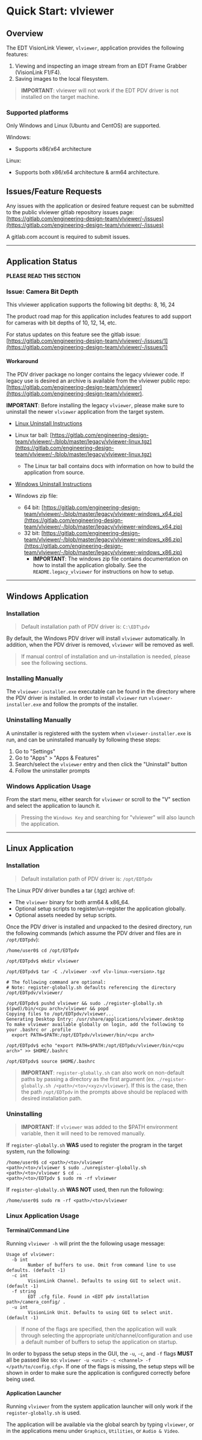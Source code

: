 # Quick Start: vlviewer

## Overview

The EDT VisionLink Viewer, `vlviewer`, application provides the following features:

1. Viewing and inspecting an image stream from an EDT Frame Grabber (VisionLink F1/F4).
2. Saving images to the local filesystem.

> **IMPORTANT**: vlviewer will not work if the EDT PDV driver is not installed on the target
machine.

### Supported platforms
Only Windows and Linux (Ubuntu and CentOS) are supported.

Windows:
- Supports x86/x64 architecture

Linux:
- Supports both x86/x64 architecture & arm64 architecture.

## Issues/Feature Requests

Any issues with the application or desired feature request can be submitted to the public
vlviewer gitlab repository issues page:
[https://gitlab.com/engineering-design-team/vlviewer/-/issues](https://gitlab.com/engineering-design-team/vlviewer/-/issues)

A gitlab.com account is required to submit issues.

---

## Application Status
**PLEASE READ THIS SECTION**

### Issue: Camera Bit Depth
This vlviewer application supports the following bit depths: 8, 16, 24

The product road map for this application includes features to add support for cameras with
bit depths of 10, 12, 14, etc.

For status updates on this feature see the gitlab issue:
[https://gitlab.com/engineering-design-team/vlviewer/-/issues/1](https://gitlab.com/engineering-design-team/vlviewer/-/issues/1)

#### Workaround
The PDV driver package no longer contains the legacy vlviewer code. If legacy use is 
desired an archive is available from the vlviewer public repo: 
[https://gitlab.com/engineering-design-team/vlviewer](https://gitlab.com/engineering-design-team/vlviewer).

**IMPORTANT**: Before installing the legacy `vlviewer`, please make sure to
uninstall the newer `vlviewer` application from the target system.

- [Linux Uninstall Instructions](#uninstalling)
- Linux tar ball: [https://gitlab.com/engineering-design-team/vlviewer/-/blob/master/legacy/vlviewer-linux.tgz](https://gitlab.com/engineering-design-team/vlviewer/-/blob/master/legacy/vlviewer-linux.tgz)
    - The Linux tar ball contains docs with information on how to build the application from source.

- [Windows Uninstall Instructions](#uninstalling-manually)
- Windows zip file: 
    - 64 bit: [https://gitlab.com/engineering-design-team/vlviewer/-/blob/master/legacy/vlviewer-windows_x64.zip](https://gitlab.com/engineering-design-team/vlviewer/-/blob/master/legacy/vlviewer-windows_x64.zip)
    - 32 bit: [https://gitlab.com/engineering-design-team/vlviewer/-/blob/master/legacy/vlviewer-windows_x86.zip](https://gitlab.com/engineering-design-team/vlviewer/-/blob/master/legacy/vlviewer-windows_x86.zip)
        - **IMPORTANT**: The windows zip file contains documentation on how to install the application globally. See the `README.legacy_vlviewer` for instructions on how to setup.

---

## Windows Application

### Installation

> Default installation path of PDV driver is: `C:\EDT\pdv`

By default, the Windows PDV driver will install `vlviewer` automatically. In addition, when
the PDV driver is removed, `vlviewer` will be removed as well.

> If manual control of installation and un-installation is needed, please see the following sections.

### Installing Manually

The `vlviewer-installer.exe` executable can be found in the directory where the PDV driver is installed.
In order to install `vlviewer` run `vlviewer-installer.exe` and follow the prompts of the installer.

### Uninstalling Manually

A uninstaller is registered with the system when `vlviewer-installer.exe` is run, and can be uninstalled
manually by following these steps:
1. Go to "Settings"
2. Go to "Apps" > "Apps & Features"
3. Search/select the `vlviewer` entry and then click the "Uninstall" button
4. Follow the uninstaller prompts

### Windows Application Usage

From the start menu, either search for `vlviewer` or scroll to the "V" section and select the
application to launch it.

> Pressing the `Windows Key` and searching for "vlviewer" will also launch the application.

---

## Linux Application

### Installation

> Default installation path of PDV driver is: `/opt/EDTpdv`

The Linux PDV driver bundles a tar (.tgz) archive of:
- The `vlviewer` binary for both arm64 & x86_64.
- Optional setup scripts to register/un-register the application globally.
- Optional assets needed by setup scripts.

Once the PDV driver is installed and unpacked to the desired directory, run the following commands
(which assume the PDV driver and files are in `/opt/EDTpdv`):

```
/home/user0$ cd /opt/EDTpdv

/opt/EDTpdv$ mkdir vlviewer

/opt/EDTpdv$ tar -C ./vlviewer -xvf vlv-linux-<version>.tgz

# The following command are optional:
# Note: register-globally.sh defaults referencing the directory /opt/EDTpdv/vlviewer/

/opt/EDTpdv$ pushd vlviewer && sudo ./register-globally.sh $(pwd)/bin/<cpu arch>/vlviewer && popd
Copying files to /opt/EDTpdv/vlviewer...
Generating Desktop Entry: /usr/share/applications/vlviewer.desktop
To make vlviewer available globally on login, add the following to your .bashrc or .profile
  export PATH=$PATH:/opt/EDTpdv/vlviewer/bin/<cpu arch>

/opt/EDTpdv$ echo "export PATH=$PATH:/opt/EDTpdv/vlviewer/bin/<cpu arch>" >> $HOME/.bashrc

/opt/EDTpdv$ source $HOME/.bashrc
```

> **IMPORTANT**: `register-globally.sh` can also work on non-default paths by passing a directory as
the first argument (ex. `./register-globally.sh /<path>/<to>/<xyz>/vlviewer`). If this is the case, then
the path `/opt/EDTpdv` in the prompts above should be replaced with desired installation path.

### Uninstalling

> **IMPORTANT**: If `vlviewer` was added to the $PATH environment variable, then it will need to be removed manually.

If `register-globally.sh` **WAS** used to register the program in the target system, run the following:
```
/home/user0$ cd <path>/<to>/vlviewer
<path>/<to>/vlviewer $ sudo ./unregister-globally.sh
<path>/<to>/vlviewer $ cd ..
<path>/<to>/EDTpdv $ sudo rm -rf vlviewer
```

If `register-globally.sh` **WAS NOT** used, then run the following:
```
/home/user0$ sudo rm -rf <path>/<to>/vlviewer
```

### Linux Application Usage

#### Terminal/Command Line

Running `vlviewer -h` will print the the following usage message:
```
Usage of vlviewer:
  -b int
        Number of buffers to use. Omit from command line to use defaults. (default -1)
  -c int
        VisionLink Channel. Defaults to using GUI to select unit. (default -1)
  -f string
        EDT .cfg file. Found in <EDT pdv installation path>/camera_config/ .
  -u int
        VisionLink Unit. Defaults to using GUI to select unit. (default -1) 
```
> If none of the flags are specified, then the application will walk through selecting the 
appropriate unit/channel/configuration and use a default number of buffers to setup the
application on startup.

In order to bypass the setup steps in the GUI, the `-u`, `-c`, and `-f` flags 
**MUST** all be passed like so: `vlviewer -u <unit> -c <channel> -f </path/to/config.cfg>`. If one of the
flags is missing, the setup steps will be shown in order to make sure the
application is configured correctly before being used.

#### Application Launcher

Running `vlviewer` from the system application launcher will only work if the `register-globally.sh` is used.

The application will be available via the global search by typing `vlviewer`, 
or in the applications menu under `Graphics`, `Utilities`, or `Audio & Video`.
